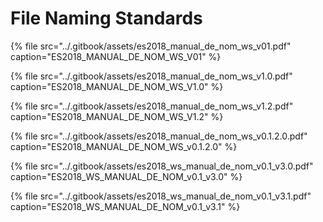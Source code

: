 # File Naming Standards

{% file src="../.gitbook/assets/es2018\_manual\_de\_nom\_ws\_v01.pdf" caption="ES2018\_MANUAL\_DE\_NOM\_WS\_V01" %}

{% file src="../.gitbook/assets/es2018\_manual\_de\_nom\_ws\_v1.0.pdf" caption="ES2018\_MANUAL\_DE\_NOM\_WS\_V1.0" %}

{% file src="../.gitbook/assets/es2018\_manual\_de\_nom\_ws\_v1.2.pdf" caption="ES2018\_MANUAL\_DE\_NOM\_WS\_V1.2" %}

{% file src="../.gitbook/assets/es2018\_manual\_de\_nom\_ws\_v0.1.2.0.pdf" caption="ES2018\_MANUAL\_DE\_NOM\_WS\_v0.1.2.0" %}

{% file src="../.gitbook/assets/es2018\_ws\_manual\_de\_nom\_v0.1\_v3.0.pdf" caption="ES2018\_WS\_MANUAL\_DE\_NOM\_v0.1\_v3.0" %}

{% file src="../.gitbook/assets/es2018\_ws\_manual\_de\_nom\_v0.1\_v3.1.pdf" caption="ES2018\_WS\_MANUAL\_DE\_NOM\_v0.1\_v3.1" %}

